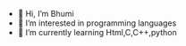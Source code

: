 - 👋 Hi, I’m Bhumi
- 👀 I’m interested in programming languages
- 🌱 I’m currently learning Html,C,C++,python


<!---
bhomika20/bhomika20 is a ✨ special ✨ repository because its `README.md` (this file) appears on your GitHub profile.
You can click the Preview link to take a look at your changes.
--->
